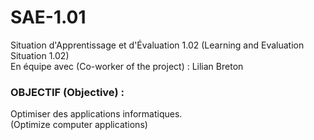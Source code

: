 # SAE-1.01
Situation d'Apprentissage et d'Évaluation 1.02 (Learning and Evaluation Situation 1.02) </br>
En équipe avec (Co-worker of the project) : Lilian Breton

### OBJECTIF (Objective) :
Optimiser des applications informatiques. </br>
(Optimize computer applications)
